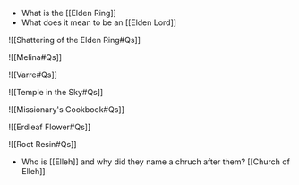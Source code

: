 - What is the [[Elden Ring]] 
- What does it mean to be an [[Elden Lord]]

![[Shattering of the Elden Ring#Qs]]

![[Melina#Qs]]

![[Varre#Qs]]

![[Temple in the Sky#Qs]]

![[Missionary's Cookbook#Qs]]

![[Erdleaf Flower#Qs]]

![[Root Resin#Qs]]

- Who is [[Elleh]] and why did they name a chruch after them? [[Church of Elleh]]

